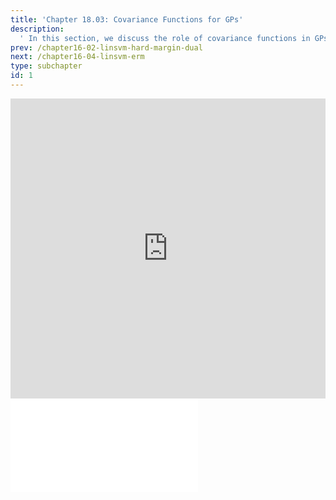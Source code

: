 ```yaml
---
title: 'Chapter 18.03: Covariance Functions for GPs'
description:
  ' In this section, we discuss the role of covariance functions in GPs and introduce the most common ones. '
prev: /chapter16-02-linsvm-hard-margin-dual
next: /chapter16-04-linsvm-erm
type: subchapter
id: 1
---
```



<!-- Hier jetzt die neuen Links einpflegen -->


<exercise id="1" title="Video Lecture">
<iframe width="100%" height="480" src="https://www.youtube.com/embed/8fB3RwxNObw" frameborder="0" allow="accelerometer; autoplay; encrypted-media; gyroscope; picture-in-picture" allowfullscreen></iframe>
</exercise>

<exercise id="2" title="Slides">
<object data="pdfs/18/slides-gp-covariance.pdf" type="application/pdf" style="width:100%;height:480px">
    <embed src="pdfs/18/slides-gp-covariance.pdf" type="application/pdf" />
</object>
</exercise>

